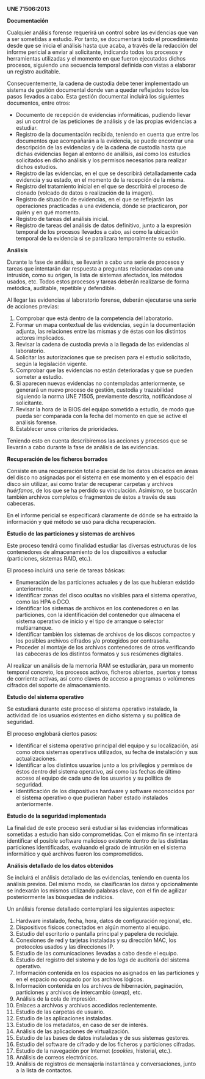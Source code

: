 **UNE 71506:2013**


**Documentación**

Cualquier análisis forense requerirá un control sobre las evidencias que van a ser sometidas a estudio. Por tanto, se documentará todo el procedimiento desde que se inicia el análisis hasta que acaba, a través de la redacción del informe pericial a enviar al solicitante, indicando todos los procesos y herramientas utilizadas y el momento en que fueron ejecutados dichos procesos, siguiendo una secuencia temporal definida con vistas a elaborar un registro auditable.

Consecuentemente, la cadena de custodia debe tener implementado un sistema de gestión documental donde van a quedar reflejados todos los pasos llevados a cabo. Esta gestión documental incluirá los siguientes documentos, entre otros:

- Documento de recepción de evidencias informáticas, pudiendo llevar así un control de las peticiones de análisis y de las propias evidencias a estudiar.
- Registro de la documentación recibida, teniendo en cuenta que entre los documentos que acompañarán a la evidencia, se puede encontrar una descripción de las evidencias y de la cadena de custodia hasta que dichas evidencias llegan al entorno de análisis, así como los estudios solicitados en dicho análisis y los permisos necesarios para realizar dichos estudios.
- Registro de las evidencias, en el que se describirá detalladamente cada evidencia y su estado, en el momento de la recepción de la misma.
- Registro del tratamiento inicial en el que se describirá el proceso de clonado (volcado de datos o realización de la imagen).
- Registro de situación de evidencias, en el que se reflejarán las operaciones practicadas a una evidencia, dónde se practicaron, por quién y en qué momento.
- Registro de tareas del análisis inicial.
- Registro de tareas del análisis de datos definitivo, junto a la expresión temporal de los procesos llevados a cabo, así como la ubicación temporal de la evidencia si se paralizara temporalmente su estudio.

**Análisis**

Durante la fase de análisis, se llevarán a cabo una serie de procesos y tareas que intentarán dar respuesta a preguntas relacionadas con una intrusión, como su origen, la lista de sistemas afectados, los métodos usados, etc. Todos estos procesos y tareas deberán realizarse de forma metódica, auditable, repetible y defendible.

Al llegar las evidencias al laboratorio forense, deberán ejecutarse una serie de acciones previas:

1. Comprobar que está dentro de la competencia del laboratorio.
1. Formar un mapa contextual de las evidencias, según la documentación adjunta, las relaciones entre las mismas y de éstas con los distintos actores implicados.
1. Revisar la cadena de custodia previa a la llegada de las evidencias al laboratorio.
1. Solicitar las autorizaciones que se precisen para el estudio solicitado, según la legislación vigente.
1. Comprobar que las evidencias no están deterioradas y que se pueden someter a estudio.
1. Si aparecen nuevas evidencias no contempladas anteriormente, se generará un nuevo proceso de gestión, custodia y trazabilidad siguiendo la norma UNE 71505, previamente descrita, notificándose al solicitante.
1. Revisar la hora de la BIOS del equipo sometido a estudio, de modo que pueda ser comparada con la fecha del momento en que se active el análisis forense.
1. Establecer unos criterios de prioridades.

Teniendo esto en cuenta describiremos las acciones y procesos que se llevarán a cabo durante la fase de análisis de las evidencias.

**Recuperación de los ficheros borrados**

Consiste en una recuperación total o parcial de los datos ubicados en áreas del disco no asignadas por el sistema en ese momento y en el espacio del disco sin utilizar, así como tratar de recuperar carpetas y archivos *huérfanos*, de los que se ha perdido su vinculación. Asimismo, se buscarán también archivos completos o fragmentos de éstos a través de sus cabeceras.

En el informe pericial se especificará claramente de dónde se ha extraído la información y qué método se usó para dicha recuperación.

**Estudio de las particiones y sistemas de archivos**

Este proceso tendrá como finalidad estudiar las diversas estructuras de los contenedores de almacenamiento de los dispositivos a estudiar (particiones, sistemas RAID, etc.).

El proceso incluirá una serie de tareas básicas:

- Enumeración de las particiones actuales y de las que hubieran existido anteriormente.
- Identificar zonas del disco ocultas no visibles para el sistema operativo, como las HPA o DCO.
- Identificar los sistemas de archivos en los contenedores o en las particiones, con la identificación del contenedor que almacena el sistema operativo de inicio y el tipo de arranque o selector multiarranque.
- Identificar también los sistemas de archivos de los discos compactos y los posibles archivos cifrados y/o protegidos por contraseña.
- Proceder al montaje de los archivos contenedores de otros verificando las cabeceras de los distintos formatos y sus resúmenes digitales.

Al realizar un análisis de la memoria RAM se estudiarán, para un momento temporal concreto, los procesos activos, ficheros abiertos, puertos y tomas de corriente activas, así como claves de acceso a programas o volúmenes cifrados del soporte de almacenamiento.

**Estudio del sistema operativo**

Se estudiará durante este proceso el sistema operativo instalado, la actividad de los usuarios existentes en dicho sistema y su política de seguridad.

El proceso englobará ciertos pasos:

- Identificar el sistema operativo principal del equipo y su localización, así como otros sistemas operativos utilizados, su fecha de instalación y sus actualizaciones.
- Identificar a los distintos usuarios junto a los privilegios y permisos de éstos dentro del sistema operativo, así como las fechas de último acceso al equipo de cada uno de los usuarios y su política de seguridad.
- Identificación de los dispositivos hardware y software reconocidos por el sistema operativo o que pudieran haber estado instalados anteriormente.

**Estudio de la seguridad implementada**

La finalidad de este proceso será estudiar si las evidencias informáticas sometidas a estudio han sido comprometidas. Con el mismo fin se intentará identificar el posible software malicioso existente dentro de las distintas particiones identificadas, evaluando el grado de intrusión en el sistema informático y qué archivos fueron los comprometidos.

**Análisis detallado de los datos obtenidos**

Se incluirá el análisis detallado de las evidencias, teniendo en cuenta los análisis previos. Del mismo modo, se clasificarán los datos y opcionalmente se indexarán los mismos utilizando palabras clave, con el fin de agilizar posteriormente las búsquedas de indicios.

Un análisis forense detallado contemplará los siguientes aspectos:

1. Hardware instalado, fecha, hora, datos de configuración regional, etc.
1. Dispositivos físicos conectados en algún momento al equipo.
1. Estudio del escritorio o pantalla principal y papelera de reciclaje.
1. Conexiones de red y tarjetas instaladas y su dirección MAC, los protocolos usados y las direcciones IP.
1. Estudio de las comunicaciones llevadas a cabo desde el equipo.
1. Estudio del registro del sistema y de los *logs* de auditoría del sistema operativo.
1. Información contenida en los espacios no asignados en las particiones y en el espacio no ocupado por los archivos lógicos.
1. Información contenida en los archivos de hibernación, paginación, particiones y archivos de intercambio (*swap*), etc.
1. Análisis de la cola de impresión.
1. Enlaces a archivos y archivos accedidos recientemente.
1. Estudio de las carpetas de usuario.
1. Estudio de las aplicaciones instaladas.
1. Estudio de los metadatos, en caso de ser de interés.
1. Análisis de las aplicaciones de virtualización.
1. Estudio de las bases de datos instaladas y de sus sistemas gestores.
1. Estudio del software de cifrado y de los ficheros y particiones cifradas.
1. Estudio de la navegación por Internet (*cookies*, historial, etc.).
1. Análisis de correos electrónicos.
1. Análisis de registros de mensajería instantánea y conversaciones, junto a la lista de contactos.

